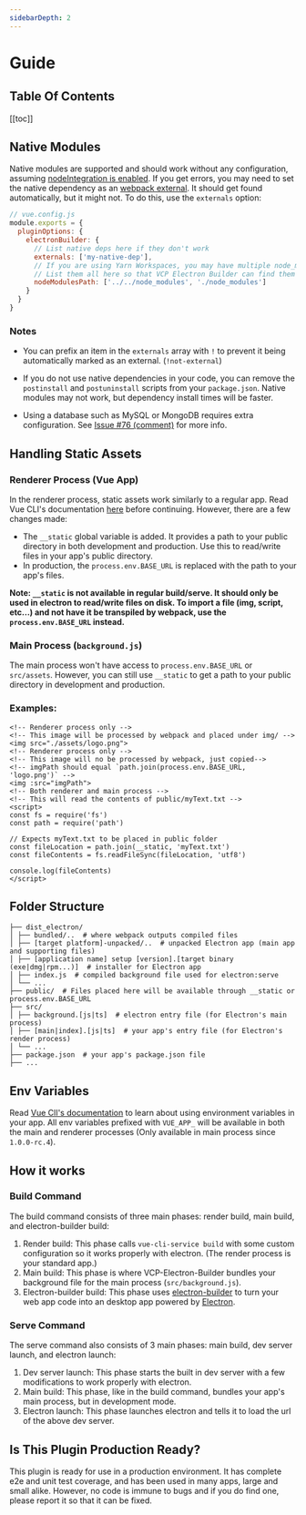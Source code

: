 ```yaml
---
sidebarDepth: 2
---
```


# Guide

## Table Of Contents

[[toc]]

## Native Modules

Native modules are supported and should work without any configuration, assuming [nodeIntegration is enabled](./configuration.md#node-integration). If you get errors, you may need to set the native dependency as an [webpack external](https://webpack.js.org/configuration/externals/). It should get found automatically, but it might not. To do this, use the `externals` option:

```javascript
// vue.config.js
module.exports = {
  pluginOptions: {
    electronBuilder: {
      // List native deps here if they don't work
      externals: ['my-native-dep'],
      // If you are using Yarn Workspaces, you may have multiple node_modules folders
      // List them all here so that VCP Electron Builder can find them
      nodeModulesPath: ['../../node_modules', './node_modules']
    }
  }
}
```

### Notes

- You can prefix an item in the `externals` array with `!` to prevent it being automatically marked as an external. (`!not-external`)

- If you do not use native dependencies in your code, you can remove the `postinstall` and `postuninstall` scripts from your `package.json`. Native modules may not work, but dependency install times will be faster.

- Using a database such as MySQL or MongoDB requires extra configuration. See [Issue #76 (comment)](https://github.com/nklayman/vue-cli-plugin-electron-builder/issues/76#issuecomment-420060179) for more info.

## Handling Static Assets

### Renderer Process (Vue App)

In the renderer process, static assets work similarly to a regular app. Read Vue CLI's documentation [here](https://cli.vuejs.org/guide/html-and-static-assets.html) before continuing. However, there are a few changes made:

- The `__static` global variable is added. It provides a path to your public directory in both development and production. Use this to read/write files in your app's public directory.
- In production, the `process.env.BASE_URL` is replaced with the path to your app's files.

**Note: `__static` is not available in regular build/serve. It should only be used in electron to read/write files on disk. To import a file (img, script, etc...) and not have it be transpiled by webpack, use the `process.env.BASE_URL` instead.**

### Main Process (`background.js`)

The main process won't have access to `process.env.BASE_URL` or `src/assets`. However, you can still use `__static` to get a path to your public directory in development and production.

### Examples:

```vue
<!-- Renderer process only -->
<!-- This image will be processed by webpack and placed under img/ -->
<img src="./assets/logo.png">
<!-- Renderer process only -->
<!-- This image will no be processed by webpack, just copied-->
<!-- imgPath should equal `path.join(process.env.BASE_URL, 'logo.png')` -->
<img :src="imgPath">
<!-- Both renderer and main process -->
<!-- This will read the contents of public/myText.txt -->
<script>
const fs = require('fs')
const path = require('path')

// Expects myText.txt to be placed in public folder
const fileLocation = path.join(__static, 'myText.txt')
const fileContents = fs.readFileSync(fileLocation, 'utf8')

console.log(fileContents)
</script>
```

## Folder Structure

```
├── dist_electron/
│ ├── bundled/..  # where webpack outputs compiled files
│ ├── [target platform]-unpacked/..  # unpacked Electron app (main app and supporting files)
│ ├── [application name] setup [version].[target binary (exe|dmg|rpm...)]  # installer for Electron app
│ ├── index.js  # compiled background file used for electron:serve
│ └── ...
├── public/  # Files placed here will be available through __static or process.env.BASE_URL
├── src/
│ ├── background.[js|ts]  # electron entry file (for Electron's main process)
│ ├── [main|index].[js|ts]  # your app's entry file (for Electron's render process)
│ └── ...
├── package.json  # your app's package.json file
├── ...
```

## Env Variables

Read [Vue ClI's documentation](https://cli.vuejs.org/guide/mode-and-env.html) to learn about using environment variables in your app. All env variables prefixed with `VUE_APP_` will be available in both the main and renderer processes (Only available in main process since `1.0.0-rc.4`).

## How it works

### Build Command

The build command consists of three main phases: render build, main build, and electron-builder build:

1.  Render build: This phase calls `vue-cli-service build` with some custom configuration so it works properly with electron. (The render process is your standard app.)
2.  Main build: This phase is where VCP-Electron-Builder bundles your background file for the main process (`src/background.js`).
3.  Electron-builder build: This phase uses [electron-builder](https://www.electron.build) to turn your web app code into an desktop app powered by [Electron](https://electronjs.org).

### Serve Command

The serve command also consists of 3 main phases: main build, dev server launch, and electron launch:

1.  Dev server launch: This phase starts the built in dev server with a few modifications to work properly with electron.
2.  Main build: This phase, like in the build command, bundles your app's main process, but in development mode.
3.  Electron launch: This phase launches electron and tells it to load the url of the above dev server.

## Is This Plugin Production Ready?

This plugin is ready for use in a production environment. It has complete e2e and unit test coverage, and has been used in many apps, large and small alike. However, no code is immune to bugs and if you do find one, please report it so that it can be fixed.
